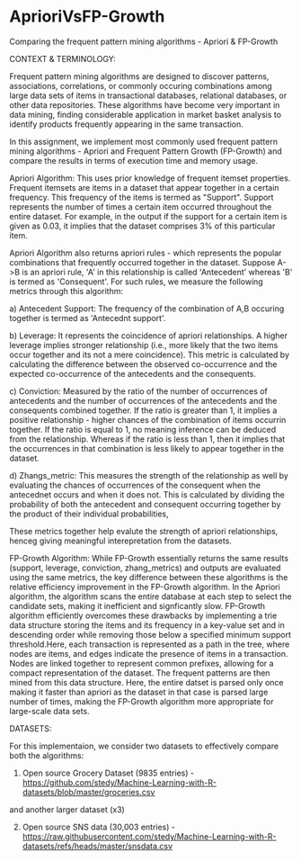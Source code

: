 # AprioriVsFP-Growth
Comparing the frequent pattern mining algorithms - Apriori & FP-Growth

CONTEXT & TERMINOLOGY:

Frequent pattern mining algorithms are designed to discover patterns, associations, correlations, or commonly occuring combinations among large data sets of items in transactional databases, relational databases, or other data repositories. These algorithms have become very important in data mining, finding considerable application in market basket analysis to identify products frequently appearing in the same transaction.

In this assignment, we implement most commonly used frequent pattern mining algorithms - Apriori and Frequent Pattern Growth (FP-Growth) and compare the results in terms of execution time and memory usage.
  
Apriori Algorithm: This uses prior knowledge of frequent itemset properties. Frequent itemsets are items in a dataset that appear together in a certain frequency. This frequency of the items is termed as "Support". Support represents the number of times a certain item occurred throughout the entire dataset. For example, in the output if the support for a certain item is given as 0.03, it implies that the dataset comprises 3% of this particular item.

Apriori Algorithm also returns apriori rules - which represents the popular combinations that frequently occurred together in the dataset. Suppose A->B is an apriori rule, 'A' in this relationship is called 'Antecedent' whereas 'B' is termed as 'Consequent'. For such rules, we measure the following metrics through this algorithm:

a) Antecedent Support: The frequency of the combination of A,B occuring together is termed as 'Antecednt support'.

b) Leverage: It represents the coincidence of apriori relationships. A higher leverage implies stronger relationship (i.e., more likely that the two items occur together and its not a mere coincidence). This metric is calculated by calculating the difference between the observed co-occurrence and the expected co-occurrence of the antecedents and the consequents. 

c) Conviction: Measured by the ratio of the number of occurrences of antecedents and the number  of occurrences of the antecedents and the consequents combined together. If the ratio is greater than 1, it implies a positive relationship - higher chances of the combination of items occurrin together. If the ratio is equal to 1, no  meaning inference can be deduced from the relationship. Whereas if the ratio is less than 1, then it implies that the occurrences in that combination is less likely to appear together in the dataset.  

d) Zhangs_metric: This measures the strength of the relationship as well by evaluating the chances of occurrences of the consequent when the antecednet occurs and when it does not. This is calculated by dividing the probability of both the antecedent and consequent occurring together by the product of their individual probabilities,

These metrics together help evalute the strength of apriori relationships, henceg giving meaningful interepretation from the datasets.

FP-Growth Algorithm: While FP-Growth essentially returns the same results (support, leverage, conviction, zhang_metrics) and outputs are evaluated using the same metrics, the key  difference between these algorithms is the relative efficiency improvement in the FP-Growth algorithm. In the Apriori algorithm, the algorithm scans the entire database at each step to select the candidate sets, making it inefficient and signficantly slow. FP-Growth algorithm  efficiently overcomes these drawbacks by implementing a trie data structure storing the items and its frequency in a key-value set and in descending order while removing those below a specified minimum support threshold.Here, each transaction is represented as a path in the tree, where nodes are items, and edges indicate the presence of items in a transaction. Nodes are linked together to represent common prefixes, allowing for a compact representation of the dataset. The frequent patterns are then mined from this data structure. Here, the entire datset is parsed only once making it faster than apriori as the dataset in that case is parsed large number of times, making the FP-Growth algorithm more appropriate for large-scale data sets. 

DATASETS:

For this implementaion, we consider two datasets to effectively compare both the algorithms:

1. Open source Grocery Dataset (9835 entries) -  https://github.com/stedy/Machine-Learning-with-R-datasets/blob/master/groceries.csv

and another larger dataset  (x3) 

2. Open source SNS data (30,003 entries) - https://raw.githubusercontent.com/stedy/Machine-Learning-with-R-datasets/refs/heads/master/snsdata.csv




